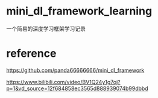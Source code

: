 # mini_dl_framework_learning

一个简易的深度学习框架学习记录

# reference

https://github.com/panda66666666/mini_dl_framework

https://www.bilibili.com/video/BV1Q24y1g7oj?p=1&vd_source=12f684858ec3565d888939074b99dbbd